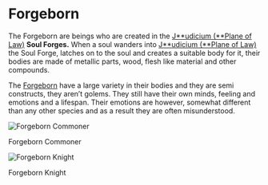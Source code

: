 # Forgeborn

The Forgeborn are beings who are created in the [J**udicium (**Plane of Law)](Judicium%20(Plane%20of%20Law)%2046f3842e3c1c42628e25965fffd97b07.md) **Soul Forges.** When a soul wanders into [J**udicium (**Plane of Law)](Judicium%20(Plane%20of%20Law)%2046f3842e3c1c42628e25965fffd97b07.md) the Soul Forge, latches on to the soul and creates a suitable body for it, their bodies are made of metallic parts, wood, flesh like material and other compounds.

The [Forgeborn](Forgeborn%20bc063bad27a6430d94a7bda0638c9f4b.md) have a large variety in their bodies and they are semi constructs, they aren’t golems. They still have their own minds, feeling and emotions and a lifespan. Their emotions are however, somewhat different than any other species and as a result they are often misunderstood. 

![Forgeborn Commoner](image%20151.png)

Forgeborn Commoner

![Forgeborn Knight](image%20152.png)

Forgeborn Knight